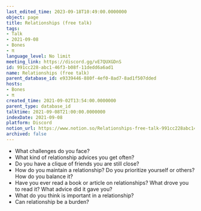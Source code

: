 ```yaml
---
last_edited_time: 2023-09-18T10:49:00.0000000
object: page
title: Relationships (free talk)
tags:
- Talk
- 2021-09-08
- Bones
- π
language_level: No limit
meeting_link: https://discord.gg/vE7QUXGDnS
id: 991cc228-abc1-46f3-b08f-11dedd6a6ad1
name: Relationships (free talk)
parent_database_id: e9339446-880f-4ef0-8ad7-8ad1f507dded
hosts:
- Bones
- π
created_time: 2021-09-02T13:54:00.0000000
parent_type: database_id
talktime: 2021-09-08T21:00:00.0000000
indexDate: 2021-09-08
platform: Discord
notion_url: https://www.notion.so/Relationships-free-talk-991cc228abc146f3b08f11dedd6a6ad1
archived: false
---
```



   - What challenges do you face?
   - What kind of relationship advices you get often?
   - Do you have a clique of friends you are still close?
   - How do you maintain a relationship? Do you prioritize yourself or others? How do you balance it?
   - Have you ever read a book or article on relationships? What drove you to read it? What advice did it gave you?
   - What do you think is important in a relationship?
   - Can relationship be a burden?










